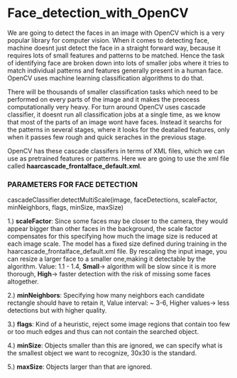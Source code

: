 # Face_detection_with_OpenCV

We are going to detect the faces in an image with OpenCV which is a very popular library for computer vision. When it comes to detecting face, machine doesnt just
detect the face in a straight forward way, because it requires lots of small features and patterns to be matched. Hence the task of identifying face are broken down
into lots of smaller jobs where it tries to match individual patterns and features generally present in a human face. OpenCV uses machine learning classification
algorithms to do that.

There will be thousands of smaller classification tasks which need to be performed on every parts of the image and it makes the preocess computationally very heavy.
For turn around OpenCV uses cascade classifier, it doesnt run all classification jobs at a single time, as we know that most of the parts of an image wont have faces.
Instead it searchs for the patterns in several stages, where it looks for the deatailed features, only when it passes few rough and quick seraches in the previous
stage.

OpenCV has these cascade classifers in terms of XML files, which we can use as pretrained features or patterns. Here we are going to use the xml file called 
**haarcascade_frontalface_default.xml**.



### PARAMETERS FOR FACE DETECTION
cascadeClassifier.detectMultiScale(image, faceDetections, scaleFactor, minNeighbors, flags, minSize, maxSize)

1.) **scaleFactor**: Since some faces may be closer to the camera, they would appear bigger than other faces in the background, the scale factor compensates for this
specifying how much the image size is reduced at each image scale. The model has a fixed size defined during training in the haarcascade_frontalface_default.xml file.
By rescaling the input image, you can resize a larger face to a smaller one,making it detectable by the algorithm. Value: 1.1 - 1.4, **Small**-> algorithm will be
slow since it is more thorough, **High**-> faster detection with the risk of missing some faces altogether.

2.) **minNeighbors**: Specifying how many neighbors each candidate rectangle should have to retain it, Value interval: ~ 3-6, Higher values-> less detections but with
higher quality.

3.) **flags**: Kind of a heuristic, reject some image regions that contain too few or too much edges and thus can not contain the searched object.

4.) **minSize**: Objects smaller than this are ignored,	we can specify what is the smallest object we want to recognize, 30x30 is the standard.

5.) **maxSize**: Objects larger than that are ignored.

